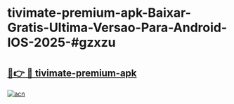 # tivimate-premium-apk-Baixar-Gratis-Ultima-Versao-Para-Android-IOS-2025-#gzxzu

# <h2><a href="https://ainizakaria.my?title=tivimate-premium-apk&ref=25M">🔗👉 🔴 tivimate-premium-apk</a></h2>

[![acn](https://github.com/user-attachments/assets/0f9c940e-d8b0-45ae-aac7-cd30a18b3e1c)](https://ainizakaria.my?title=tivimate-premium-apk&ref=25M)

